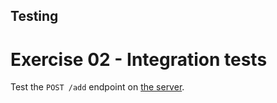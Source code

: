 ## Testing

# Exercise 02 - Integration tests

Test the `POST /add` endpoint on [the server](server.js).
